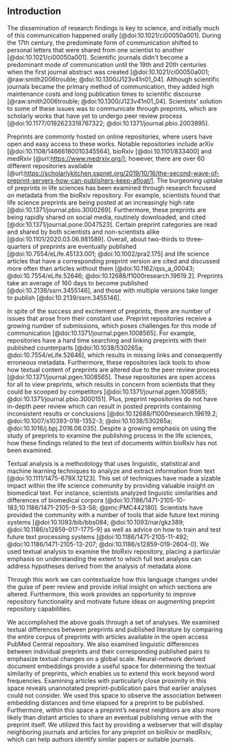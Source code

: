 ## Introduction

The dissemination of research findings is key to science, and initially much of this communication happened orally [@doi:10.1021/ci00050a001].
During the 17th century, the predominate form of communication shifted to personal letters that were shared from one scientist to another [@doi:10.1021/ci00050a001].
Scientific journals didn't become a predominant mode of communication until the
19th and 20th centuries when the first journal abstract was created [@doi:10.1021/ci00050a001; @raw:smith2006trouble; @doi:10.1300/J123v41n01_04].
Although scientific journals became the primary method of communication, they added high maintenance costs and long publication times to scientific discourse [@raw:smith2006trouble; @doi:10.1300/J123v41n01_04].
Scientists' solution to some of these issues was to communicate through preprints, which are scholarly works that have yet to undergo peer review process [@doi:10.1177/0192623318767322; @doi:10.1371/journal.pbio.2003995].

Preprints are commonly hosted on online repositories, where users have open and easy access to these works.
Notable repositories include arXiv [@doi:10.1108/14666180010345564], bioRxiv [@doi:10.1101/833400] and medRxiv [@url:https://www.medrxiv.org/]; however, there are over 60 different repositories available [@url:https://scholarlykitchen.sspnet.org/2019/10/16/the-second-wave-of-preprint-servers-how-can-publishers-keep-afloat/].
The burgeoning uptake of preprints in life sciences has been examined through research focused on metadata from the bioRxiv repository.
For example, scientists found that life science preprints are being posted at an increasingly high rate [@doi:10.1371/journal.pbio.3000269].
Furthermore, these preprints are being rapidly shared on social media, routinely downloaded, and cited [@doi:10.1371/journal.pone.0047523].
Certain preprint categories are read and shared by both scientists and non-scientists alike [@doi:10.1101/2020.03.06.981589].
Overall, about two-thirds to three-quarters of preprints are eventually published [@doi:10.7554/eLife.45133.001; @doi:10.1002/pra2.175] and life science articles that have a corresponding preprint version are cited and discussed more often than articles without them [@doi:10.1162/qss_a_00043; @doi:10.7554/eLife.52646; @doi:10.12688/f1000research.19619.2].
Preprints take an average of 160 days to become published [@doi:10.2139/ssrn.3455146], and those with multiple versions take longer to publish [@doi:10.2139/ssrn.3455146].

In spite of the success and excitement of preprints, there are number of issues that arose from their constant use.
Preprint repositories receive a growing number of submissions, which poses challenges for this mode of communication [@doi:10.1371/journal.pgen.1008565].
For example, repositories have a hard time searching and linking preprints with their published counterparts [@doi:10.1038/530265a; @doi:10.7554/eLife.52646], which results in missing links and consequently erroneous metadata.
Furthermore, these repositories lack tools to show how textual content of preprints are altered due to the peer review process [@doi:10.1371/journal.pgen.1008565].
These repositories are open access for all to view preprints, which results in concern from scientists that they could be scooped by competitors [@doi:10.1371/journal.pgen.1008565; @doi:10.1371/journal.pbio.3000151].
Plus, preprint repositories do not have in-depth peer review which can result in posted preprints containing inconsistent results or conclusions [@doi:10.12688/f1000research.19619.2; @doi:10.1007/s10393-018-1352-3; @doi:10.1038/530265a; @doi:10.1016/j.bpj.2016.06.035].
Despite a growing emphasis on using the study of preprints to examine the publishing process in the life sciences, how these findings related to the text of documents within bioRxiv has not been examined.


Textual analysis is a methodology that uses linguistic, statistical and machine learning techniques to analyze and extract information from text [@doi:10.1111/1475-679X.12123]. 
This set of techniques have made a sizable impact within the life science community by providing valuable insight on biomedical text.
For instance, scientists analyzed linguistic similarities and differences of biomedical corpora [@doi:10.1186/1471-2105-10-183;10.1186/1471-2105-9-S3-S6; @pmc:PMC442180].
Scientists have provided the community with a number of tools that aide future text mining systems [@doi:10.1093/bib/bbs084; @doi:10.1093/nar/gkz389; @doi:10.1186/s12859-017-1775-9] as well as advice on how to train and test future text processing systems [@doi:10.1186/1471-2105-11-492; @doi:10.1186/1471-2105-13-207; @doi:10.1186/s12859-019-2604-0].
We used textual analysis to examine the bioRxiv repository, placing a particular emphasis on understanding the extent to which full text analysis can address hypotheses derived from the analysis of metadata alone.


Through this work we can contextualize how this language changes under the guise of peer review and provide initial insight on which sections are altered.
Furthermore, this work provides an opportunity to improve repository functionality and motivate future ideas on augmenting preprint repository capabilities.

We accomplished the above goals through a set of analyses.
We examined textual differences between preprints and published literature by comparing the entire corpus of preprints with articles available in the open access PubMed Central repository.
We also examined linguistic differences between individual preprints and their corresponding published pairs to emphasize textual changes on a global scale. 
Neural-network derived document embeddings provide a useful space for determining the textual similarity of preprints, which enables us to extend this work beyond word frequencies.
Examining articles with particularly close proximity in this space reveals unannotated preprint-publication pairs that earlier analyses could not consider. 
We used this space to observe the association between embedding distances and time elapsed for a preprint to be published.
Furthermore, within this space a preprint’s nearest neighbors are also more likely than distant articles to share an eventual publishing venue with the preprint itself. 
We utilized this fact by providing a webserver that will display neighboring journals and articles for any preprint on bioRxiv or medRxiv, which can help authors identify similar papers or suitable journals.
